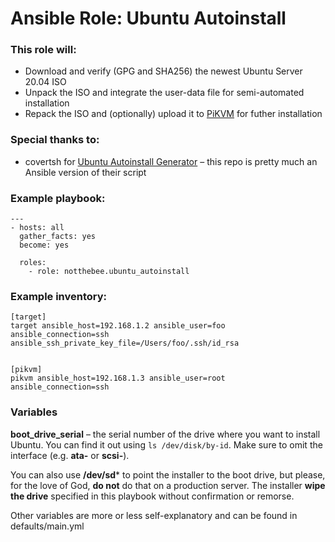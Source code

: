 # Ansible Role: Ubuntu Autoinstall

### This role will:
* Download and verify (GPG and SHA256) the newest Ubuntu Server 20.04 ISO
* Unpack the ISO and integrate the user-data file for semi-automated installation
* Repack the ISO and (optionally) upload it to [PiKVM](https://pikvm.org/) for futher installation

### Special thanks to:
* covertsh for [Ubuntu Autoinstall Generator](https://github.com/covertsh/ubuntu-autoinstall-generator) – this repo is pretty much an Ansible version of their script


### Example playbook:
```
---
- hosts: all
  gather_facts: yes
  become: yes

  roles:
    - role: notthebee.ubuntu_autoinstall
```

### Example inventory:
```
[target]
target ansible_host=192.168.1.2 ansible_user=foo ansible_connection=ssh ansible_ssh_private_key_file=/Users/foo/.ssh/id_rsa


[pikvm]
pikvm ansible_host=192.168.1.3 ansible_user=root ansible_connection=ssh
```

### Variables
**boot_drive_serial** – the serial number of the drive where you want to install Ubuntu. You can find it out using `ls /dev/disk/by-id`. Make sure to omit the interface (e.g. **ata-** or **scsi-**).

You can also use **/dev/sd*** to point the installer to the boot drive, but please, for the love of God, **do not** do that on a production server. The installer **wipe the drive** specified in this playbook without confirmation or remorse.

Other variables are more or less self-explanatory and can be found in defaults/main.yml